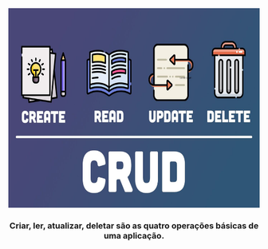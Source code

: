 
<div align="center"> 
<img src="./crudjava.jpg" style="width:700px;height:400px;">

  <h3>Criar, ler, atualizar, deletar são as quatro operações básicas de uma aplicação.<h3>
  
</div> 



